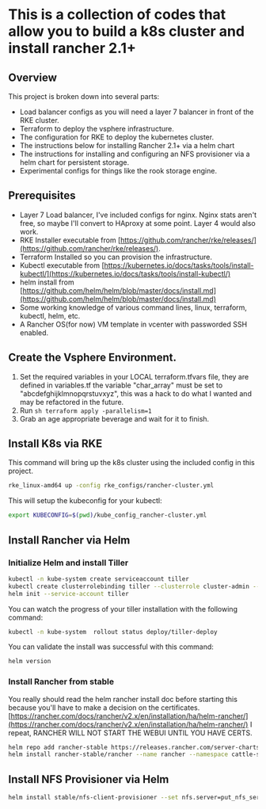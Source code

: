 # This is a collection of codes that allow you to build a k8s cluster and install rancher 2.1+

## Overview
This project is broken down into several parts:
- Load balancer configs as you will need a layer 7 balancer in front of the RKE cluster.
- Terraform to deploy the vsphere infrastructure.
- The configuration for RKE to deploy the kubernetes cluster.
- The instructions below for installing Rancher 2.1+ via a helm chart
- The instructions for installing and configuring an NFS provisioner via a helm chart for persistent storage.
- Experimental configs for things like the rook storage engine.

## Prerequisites
- Layer 7 Load balancer, I've included configs for nginx. Nginx stats aren't free, so maybe I'll convert to HAproxy at some point. Layer 4 would also work.
- RKE Installer executable from [https://github.com/rancher/rke/releases/](https://github.com/rancher/rke/releases/).
- Terraform Installed so you can provision the infrastructure.
- Kubectl executable from [https://kubernetes.io/docs/tasks/tools/install-kubectl/](https://kubernetes.io/docs/tasks/tools/install-kubectl/)
- helm install from [https://github.com/helm/helm/blob/master/docs/install.md](https://github.com/helm/helm/blob/master/docs/install.md)
- Some working knowledge of various command lines, linux, terraform, kubectl, helm, etc.
- A Rancher OS(for now) VM template in vcenter with passworded SSH enabled.

## Create the Vsphere Environment.
1. Set the required variables in your LOCAL terraform.tfvars file, they are defined in variables.tf the variable "char_array" must be set to "abcdefghijklmnopqrstuvxyz", this was a hack to do what I wanted and may be refactored in the future.
2. Run ```sh terraform apply -parallelism=1 ```
3. Grab an age appropriate beverage and wait for it to finish.

## Install K8s via RKE
This command will bring up the k8s cluster using the included config in this project.
```sh
rke_linux-amd64 up -config rke_configs/rancher-cluster.yml
```
This will setup the kubeconfig for your kubectl:
```sh
export KUBECONFIG=$(pwd)/kube_config_rancher-cluster.yml
```

## Install Rancher via Helm
### Initialize Helm and install Tiller
```sh
kubectl -n kube-system create serviceaccount tiller
kubectl create clusterrolebinding tiller --clusterrole cluster-admin --serviceaccount=kube-system:tiller
helm init --service-account tiller
```
You can watch the progress of your tiller installation with the following command:
```sh
kubectl -n kube-system  rollout status deploy/tiller-deploy
```
You can validate the install was successful with this command:
```sh
helm version
```
### Install Rancher from stable
You really should read the helm rancher install doc before starting this because you'll have to make a decision on the certificates. [https://rancher.com/docs/rancher/v2.x/en/installation/ha/helm-rancher/](https://rancher.com/docs/rancher/v2.x/en/installation/ha/helm-rancher/)
I repeat, RANCHER WILL NOT START THE WEBUI UNTIL YOU HAVE CERTS.
```sh
helm repo add rancher-stable https://releases.rancher.com/server-charts/stable
helm install rancher-stable/rancher --name rancher --namespace cattle-system --set hostname=rancher.my.org --set ingress.tls.source=<secret_type_goes_here>
```

## Install NFS Provisioner via Helm
```sh
helm install stable/nfs-client-provisioner --set nfs.server=put_nfs_server_address_here --set nfs.path=/k8s --set nfs.mountOptions="{nolock}"
```
